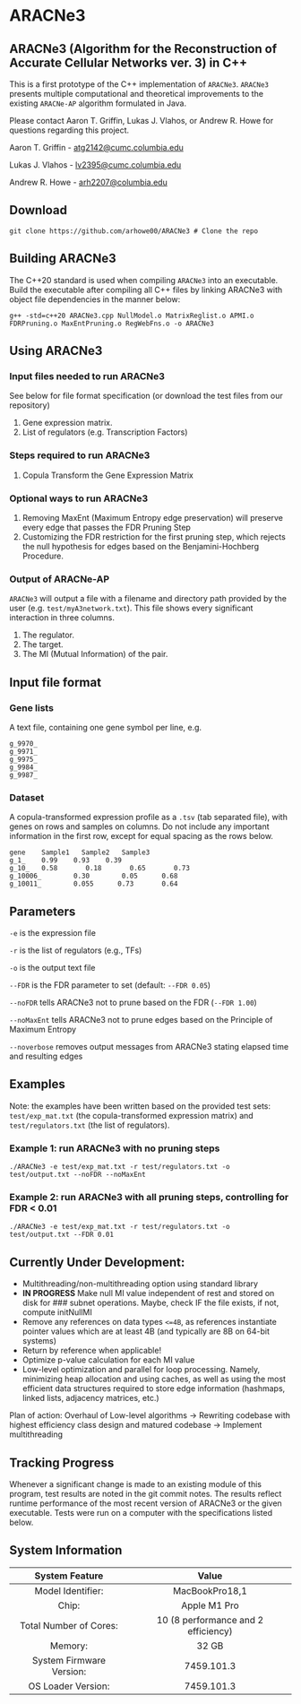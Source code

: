 # ARACNe3

## ARACNe3 (Algorithm for the Reconstruction of Accurate Cellular Networks ver. 3) in C++

This is a first prototype of the C++ implementation of `ARACNe3`.  `ARACNe3` presents multiple computational and theoretical improvements to the existing `ARACNe-AP` algorithm formulated in Java.  

Please contact Aaron T. Griffin, Lukas J. Vlahos, or Andrew R. Howe for questions regarding this project.

Aaron T. Griffin - atg2142@cumc.columbia.edu 

Lukas J. Vlahos - lv2395@cumc.columbia.edu 

Andrew R. Howe - arh2207@columbia.edu

## Download

`git clone https://github.com/arhowe00/ARACNe3 # Clone the repo`

## Building ARACNe3

The C++20 standard is used when compiling `ARACNe3` into an executable.  Build the executable after compiling all C++ files by linking ARACNe3 with object file dependencies in the manner below:
```
g++ -std=c++20 ARACNe3.cpp NullModel.o MatrixReglist.o APMI.o FDRPruning.o MaxEntPruning.o RegWebFns.o -o ARACNe3
```   

## Using ARACNe3
### Input files needed to run ARACNe3
See below for file format specification (or download the test files from our repository)
1.	Gene expression matrix.
2.	List of regulators (e.g. Transcription Factors)

### Steps required to run ARACNe3
1.	Copula Transform the Gene Expression Matrix

### Optional ways to run ARACNe3
1.	Removing MaxEnt (Maximum Entropy edge preservation) will preserve every edge that passes the FDR Pruning Step
2.	Customizing the FDR restriction for the first pruning step, which rejects the null hypothesis for edges based on the Benjamini-Hochberg Procedure.

### Output of ARACNe-AP
`ARACNe3` will output a file with a filename and directory path provided by the user (e.g. `test/myA3network.txt`). This file shows every significant interaction in three columns.
1.	The regulator.
2.	The target.
3.	The MI (Mutual Information) of the pair.

## Input file format
### Gene lists
A text file, containing one gene symbol per line, e.g.
```
g_9970_
g_9971_
g_9975_
g_9984_
g_9987_
```
### Dataset
A copula-transformed expression profile as a `.tsv` (tab separated file), with genes on rows and samples on columns.  Do not include any important information in the first row, except for equal spacing as the rows below. 
```
gene    Sample1   Sample2   Sample3
g_1_	0.99	0.93	0.39
g_10_   0.58       0.18       0.65       0.73
g_10006_        0.30        0.05      0.68
g_10011_        0.055      0.73       0.64
```

## Parameters
``-e`` is the expression file

``-r`` is the list of regulators (e.g., TFs)

``-o`` is the output text file

``--FDR`` is the FDR parameter to set (default: `--FDR 0.05`)

``--noFDR`` tells ARACNe3 not to prune based on the FDR (`--FDR 1.00`)

``--noMaxEnt`` tells ARACNe3 not to prune edges based on the Principle of Maximum Entropy

``--noverbose`` removes output messages from ARACNe3 stating elapsed time and resulting edges

## Examples
Note: the examples have been written based on the provided test sets: ``test/exp_mat.txt`` (the copula-transformed expression matrix) and ``test/regulators.txt`` (the list of regulators). 

### Example 1: run ARACNe3 with no pruning steps
```
./ARACNe3 -e test/exp_mat.txt -r test/regulators.txt -o test/output.txt --noFDR --noMaxEnt
```

### Example 2: run ARACNe3 with all pruning steps, controlling for FDR < 0.01
```
./ARACNe3 -e test/exp_mat.txt -r test/regulators.txt -o test/output.txt --FDR 0.01
``` 

## Currently Under Development:
 - Multithreading/non-multithreading option using standard library
 - **IN PROGRESS** Make null MI value independent of rest and stored on disk for ### subnet operations.  Maybe, check IF the file exists, if not, compute initNullMI
 - Remove any references on data types `<=4B`, as references instantiate pointer values which are at least 4B (and typically are 8B on 64-bit systems)
 - Return by reference when applicable!
 - Optimize p-value calculation for each MI value
 - Low-level optimization and parallel for loop processing. Namely, minimizing heap allocation and using caches, as well as using the most efficient data structures required to store edge information (hashmaps, linked lists, adjacency matrices, etc.)
 
 Plan of action: Overhaul of Low-level algorithms -> Rewriting codebase with highest efficiency class design and matured codebase -> Implement multithreading 

## Tracking Progress

Whenever a significant change is made to an existing module of this program, test results are noted in the git commit notes.  The results reflect runtime performance of the most recent version of ARACNe3 or the given executable.  Tests were run on a computer with the specifications listed below.

## System Information
| System Feature | Value |
| :----: | :----: |
| Model Identifier: | MacBookPro18,1 |
| Chip: | Apple M1 Pro |
| Total Number of Cores: | 10 (8 performance and 2 efficiency) |
| Memory: | 32 GB |
| System Firmware Version: |7459.101.3 |
| OS Loader Version: | 7459.101.3 |
